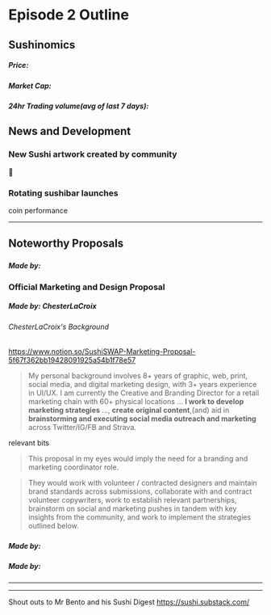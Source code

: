 #  Episode 2 Outline
## Sushinomics
##### Price: 

##### Market Cap: 

##### 24hr Trading volume(avg of last 7 days): 


## News and Development

### New Sushi artwork created by community

🙏

### 

### 


### Rotating sushibar launches
coin performance 




* * *

## Noteworthy Proposals
### 
##### Made by: 


### Official Marketing and Design Proposal 
##### Made by: ChesterLaCroix 
###### ChesterLaCroix's Background
https://www.notion.so/SushiSWAP-Marketing-Proposal-5f67f362bb19428091925a54b1f78e57
> My personal background involves 8+ years of graphic, web, print, social media, and digital marketing design, with 3+ years experience in UI/UX.
>I am currently the Creative and Branding Director for a retail marketing chain with 60+ physical locations ...  **I work to develop marketing strategies** ..., **create original content**,(and) aid in **brainstorming and executing social media outreach and marketing** across Twitter/IG/FB and Strava.

relevant bits

> This proposal in my eyes would imply the need for a branding and marketing coordinator role.

> They would work with volunteer / contracted designers and maintain brand standards across submissions, collaborate with and contract volunteer copywriters, work to establish relevant partnerships, brainstorm on social and marketing pushes in tandem with key insights from the community, and work to implement the strategies outlined below.

### 
##### Made by: 


### 
##### Made by: 


***




***

Shout outs to Mr Bento and his Sushi Digest https://sushi.substack.com/

